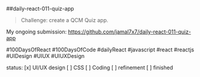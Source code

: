 ##daily-react-011-quiz-app

> Challenge: create a QCM Quiz app.

My ongoing submission: https://github.com/jamal7x7/daily-react-011-quiz-app

#100DaysOfReact #100DaysOfCode #dailyReact #javascript #react #reactjs #UIDesign #UIUX #UIUXDesign

status:
[x] UI/UX design
[ ] CSS
[ ] Coding
[ ] refinement
[ ] finished
